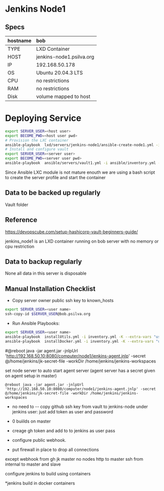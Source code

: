 # Jenkins Node1

## Specs

| hostname   | bob                  |
| :--------- | :------------------- |
| TYPE       | LXD Container        |
| HOST       | jenkins-node1.psilva.org       |
| IP         | 192.168.50.178        |
| OS         | Ubuntu 20.04.3 LTS   |
| CPU        | no restrictions      |
| RAM        | no restrictions      |
| Disk       | volume mapped to host|

# Deploying Service

```bash
export SERVER_USER=<host user>
export BECOME_PWD=<host user pwd>
# Provision the LXC container
ansible-playbook  lxd/servers/jenkins-node1/ansible-create-node1.yml -i ansible/inventory.yml --extra-vars "target=bob root_folder=${PWD}"
# Install and configure vault
export SERVER_USER=<server user>
export BECOME_PWD=<server user pwd>
ansible-playbook  ansible/servers/vault1.yml -i ansible/inventory.yml --extra-vars "user=$SERVER_USER target=vault_server1 ansible_become_pass=${BECOME_PWD}" 
```

Since Ansible LXC module is not mature enouth we are using a bash script to create the server profile and start the container 


## Data to be backed up regularly

Vault folder


## Reference
https://devopscube.com/setup-hashicorp-vault-beginners-guide/







jenkins_node1 is an LXD container running on bob server with no memory or cpu restriction

## Data to backup regularly

None all data in this server is disposable

## Manual Installation Checklist


*  Copy server owner public ssh key to known_hosts

```bash
export SERVER_USER=<user name>
ssh-copy-id $SERVER_USER@bob.psilva.org
```

* Run Ansible Playbooks:

```bash
export SERVER_USER=<user name>
ansible-playbook  installUtils.yml -i inventory.yml -K --extra-vars "user=$SERVER_USER target=bob"
ansible-playbook  installDocker.yml -i inventory.yml -K --extra-vars "user=$SERVER_USER target=jenkins_node1" 
```


#@reboot java -jar agent.jar -jnlpUrl 'http://192.168.50.10:8080/computer/node1/jenkins-agent.jnlp' -secret @/home/jenkins/jk-secret-file -workDir /home/jenkins/jenkins-workspaces


set node server to auto start agent server (agent server has a secret given on agent setup in master)
```
@reboot java -jar agent.jar -jnlpUrl 'http://192.168.50.10:8080/computer/node1/jenkins-agent.jnlp' -secret @/home/jenkins/jk-secret-file -workDir /home/jenkins/jenkins-workspaces
```

* no need to  -- copy github ssh key from vault to jenkins-node under jenkins user: just add token as user and password
* 0 buiilds on master

* creage gh token and add to to jenkins as user pass
* configure public webhook.
* put firewall in place to drop all connections

except
webhook from gh
jk master no nodes
http to master
ssh from internal to master and slave

configure jenkins to build using containers


*jenkins build in docker containers






